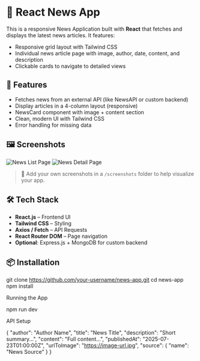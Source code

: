 # 📰 React News App

This is a responsive News Application built with **React** that fetches and displays the latest news articles. It features:

- Responsive grid layout with Tailwind CSS
- Individual news article page with image, author, date, content, and description
- Clickable cards to navigate to detailed views

## 🚀 Features

- Fetches news from an external API (like NewsAPI or custom backend)
- Display articles in a 4-column layout (responsive)
- NewsCard component with image + content section
- Clean, modern UI with Tailwind CSS
- Error handling for missing data

## 🖼️ Screenshots

![News List Page](screenshots/news-grid.png)
![News Detail Page](screenshots/news-detail.png)

> 📌 Add your own screenshots in a `/screenshots` folder to help visualize your app.

## 🛠️ Tech Stack

- **React.js** – Frontend UI
- **Tailwind CSS** – Styling
- **Axios / Fetch** – API Requests
- **React Router DOM** – Page navigation
- **Optional**: Express.js + MongoDB for custom backend



## 📦 Installation

git clone https://github.com/your-username/news-app.git
cd news-app
npm install

 Running the App

 npm run dev   

 API Setup

 {
  "author": "Author Name",
  "title": "News Title",
  "description": "Short summary...",
  "content": "Full content...",
  "publishedAt": "2025-07-23T01:00:00Z",
  "urlToImage": "https://image-url.jpg",
  "source": {
    "name": "News Source"
  }
}
  
